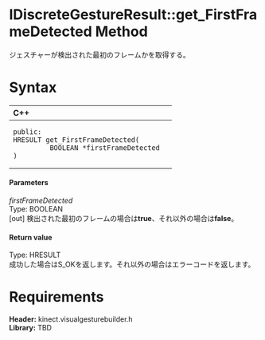 IDiscreteGestureResult::get\_FirstFrameDetected Method  
======================================================  

ジェスチャーが検出された最初のフレームかを取得する。 <span id="syntaxSection"></span>

Syntax  
======  

<table>
<colgroup>
<col width="100%" />
</colgroup>
<thead>
<tr class="header">
<th align="left">C++</th>
</tr>
</thead>
<tbody>
<tr class="odd">
<td align="left"><pre><code>public:  
HRESULT get_FirstFrameDetected(  
         BOOLEAN *firstFrameDetected  
)</code></pre></td>
</tr>
</tbody>
</table>

<span id="ID4EG"></span>
#### Parameters  

*firstFrameDetected*    
Type: BOOLEAN  
[out] 検出された最初のフレームの場合は**true**、それ以外の場合は**false**。  

<span id="ID4EP"></span>
#### Return value  

Type: HRESULT  
成功した場合はS\_OKを返します。それ以外の場合はエラーコードを返します。  

<span id="requirements"></span>

Requirements  
============  

**Header:** kinect.visualgesturebuilder.h  
**Library:** TBD  



<!--Please do not edit the data in the comment block below.-->
<!--
TOCTitle : get_FirstFrameDetected Method
RLTitle : IDiscreteGestureResult::get_FirstFrameDetected Method
KeywordK : get_FirstFrameDetected method
KeywordK : IDiscreteGestureResult::get_FirstFrameDetected method
KeywordF : IDiscreteGestureResult::get_FirstFrameDetected
KeywordF : get_FirstFrameDetected
KeywordF : Microsoft.Kinect.visualgesturebuilder.IDiscreteGestureResult.get_FirstFrameDetected(BOOLEAN@)
KeywordA : M:Microsoft.Kinect.visualgesturebuilder.IDiscreteGestureResult.get_FirstFrameDetected(BOOLEAN@)
AssetID : M:Microsoft.Kinect.visualgesturebuilder.IDiscreteGestureResult.get_FirstFrameDetected(BOOLEAN@)
Locale : en-us
CommunityContent : 1
APIType : Managed
APILocation : 
APIName : Microsoft.Kinect.visualgesturebuilder.IDiscreteGestureResult::get_FirstFrameDetected
TargetOS : Windows
TopicType : kbSyntax
DevLang : C++
DocSet : K4Wv2
ProjType : K4Wv2Proj
Technology : Kinect for Windows
Product : Kinect for Windows SDK v2
productversion : 20
-->
